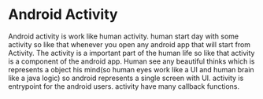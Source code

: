 #  Android Activity

Android activity is work like human activity. human start day with some activity so like that whenever you open any android app that will start from Activity. The activity is a important part of the human life so like that activity is a component of the android app. Human see any beautiful thinks which is represents a object his mind(so human eyes work like a UI and human brain like a java logic) so android represents a single screen with UI. activity is entrypoint for the android users. activity have many callback functions.
